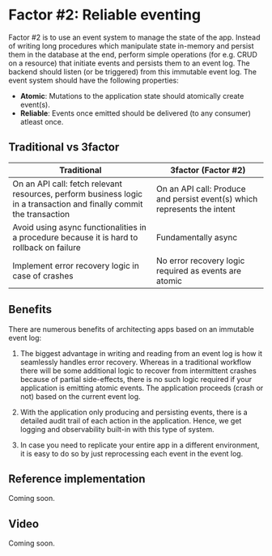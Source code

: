 # Factor #2: Reliable eventing

Factor #2 is to use an event system to manage the state of the app. Instead of writing long procedures which manipulate state in-memory and persist them in the database at the end, perform simple operations (for e.g. CRUD on a resource) that initiate events and persists them to an event log. The backend should listen (or be triggered) from this immutable event log. The event system should have the following properties:

- **Atomic**: Mutations to the application state should atomically create event(s).
- **Reliable**: Events once emitted should be delivered (to any consumer) atleast once.

## Traditional vs 3factor


| Traditional                                                                                                          | 3factor (Factor #2)                                                          |
| -------------                                                                                                        | -------------                                                                |
| On an API call: fetch relevant resources, perform business logic in a transaction and finally commit the transaction | On an API call: Produce and persist event(s) which represents the intent |
| Avoid using async functionalities in a procedure because it is hard to rollback on failure                         | Fundamentally async                                                          |
| Implement error recovery logic in case of crashes                                                                    | No error recovery logic required as events are atomic                        |

## Benefits

There are numerous benefits of architecting apps based on an immutable event log:

1. The biggest advantage in writing and reading from an event log is how it seamlessly handles error recovery. Whereas in a traditional workflow there will be some additional logic to recover from intermittent crashes because of partial side-effects, there is no such logic required if your application is emitting atomic events. The application proceeds (crash or not) based on the current event log.

2. With the application only producing and persisting events, there is a detailed audit trail of each action in the application. Hence, we get logging and observability built-in with this type of system.

3. In case you need to replicate your entire app in a different environment, it is easy to do so by just reprocessing each event in the event log.

## Reference implementation

Coming soon.

## Video

Coming soon.
